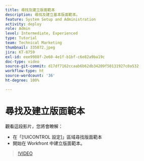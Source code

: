 ```yaml
---
title: 尋找及建立版面範本
description: 尋找及建立基本版面範本。
feature: System Setup and Administration
activity: deploy
role: Admin
level: Intermediate, Experienced
type: Tutorial
team: Technical Marketing
thumbnail: 335072.jpeg
jira: KT-8759
exl-id: eee9988f-2e60-4e1f-b1bf-c6e82a9ba19c
doc-type: video
source-git-commit: d17df7162ccaab6b62db34209f50131927c0a532
workflow-type: ht
source-wordcount: '36'
ht-degree: 100%

---
```


# 尋找及建立版面範本

觀看這段影片，您將會瞭解：

* 在「[!UICONTROL 設定]」區域尋找版面範本
* 開始在 Workfront 中建立版面範本。

>[!VIDEO](https://video.tv.adobe.com/v/335072/?quality=12&learn=on&enablevpops)
